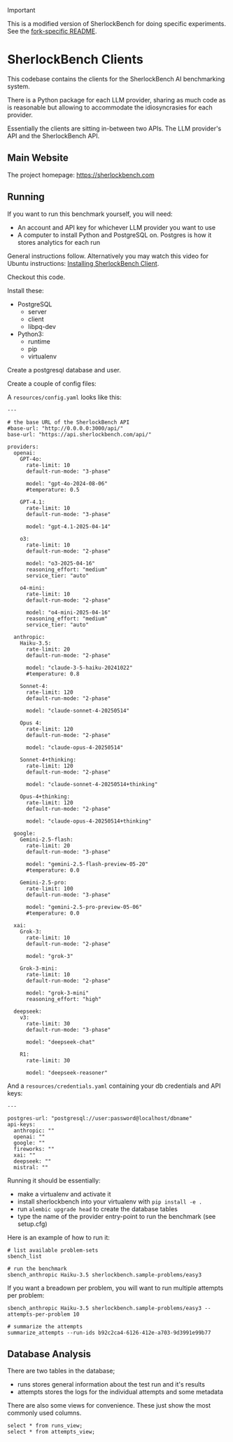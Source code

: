 > [!IMPORTANT]
> This is a modified version of SherlockBench for doing specific experiments. See the [fork-specific README](README-standardized-dv.md).

# SherlockBench Clients

This codebase contains the clients for the SherlockBench AI benchmarking system.

There is a Python package for each LLM provider, sharing as much code as is
reasonable but allowing to accommodate the idiosyncrasies for each provider.

Essentially the clients are sitting in-between two APIs. The LLM provider's API
and the SherlockBench API.

## Main Website
The project homepage: https://sherlockbench.com

## Running
If you want to run this benchmark yourself, you will need:
- An account and API key for whichever LLM provider you want to use
- A computer to install Python and PostgreSQL on. Postgres is how it stores analytics for each run

General instructions follow. Alternatively you may watch this video for Ubuntu instructions: [Installing SherlockBench Client](https://youtu.be/8CdX0VheL5M).

Checkout this code.

Install these:
- PostgreSQL
  - server
  - client
  - libpq-dev
- Python3:
  - runtime
  - pip
  - virtualenv

Create a postgresql database and user.

Create a couple of config files:

A `resources/config.yaml` looks like this:
```
---

# the base URL of the SherlockBench API
#base-url: "http://0.0.0.0:3000/api/"
base-url: "https://api.sherlockbench.com/api/"

providers:
  openai:
    GPT-4o:
      rate-limit: 10
      default-run-mode: "3-phase"

      model: "gpt-4o-2024-08-06"
      #temperature: 0.5

    GPT-4.1:
      rate-limit: 10
      default-run-mode: "3-phase"

      model: "gpt-4.1-2025-04-14"

    o3:
      rate-limit: 10
      default-run-mode: "2-phase"

      model: "o3-2025-04-16"
      reasoning_effort: "medium"
      service_tier: "auto"

    o4-mini:
      rate-limit: 10
      default-run-mode: "2-phase"

      model: "o4-mini-2025-04-16"
      reasoning_effort: "medium"
      service_tier: "auto"

  anthropic:
    Haiku-3.5:
      rate-limit: 20
      default-run-mode: "2-phase"

      model: "claude-3-5-haiku-20241022"
      #temperature: 0.8

    Sonnet-4:
      rate-limit: 120
      default-run-mode: "2-phase"

      model: "claude-sonnet-4-20250514"

    Opus 4:
      rate-limit: 120
      default-run-mode: "2-phase"

      model: "claude-opus-4-20250514"

    Sonnet-4+thinking:
      rate-limit: 120
      default-run-mode: "2-phase"

      model: "claude-sonnet-4-20250514+thinking"

    Opus-4+thinking:
      rate-limit: 120
      default-run-mode: "2-phase"

      model: "claude-opus-4-20250514+thinking"

  google:
    Gemini-2.5-flash:
      rate-limit: 20
      default-run-mode: "3-phase"

      model: "gemini-2.5-flash-preview-05-20"
      #temperature: 0.0

    Gemini-2.5-pro:
      rate-limit: 100
      default-run-mode: "3-phase"

      model: "gemini-2.5-pro-preview-05-06"
      #temperature: 0.0

  xai:
    Grok-3:
      rate-limit: 10
      default-run-mode: "2-phase"

      model: "grok-3"

    Grok-3-mini:
      rate-limit: 10
      default-run-mode: "2-phase"

      model: "grok-3-mini"
      reasoning_effort: "high"

  deepseek:
    v3:
      rate-limit: 30
      default-run-mode: "3-phase"

      model: "deepseek-chat"

    R1:
      rate-limit: 30

      model: "deepseek-reasoner"

```

And a `resources/credentials.yaml` containing your db credentials and API keys:
```
---

postgres-url: "postgresql://user:password@localhost/dbname"
api-keys:
  anthropic: ""
  openai: ""
  google: ""
  fireworks: ""
  xai: ""
  deepseek: ""
  mistral: ""
```

Running it should be essentially:
- make a virtualenv and activate it
- install sherlockbench into your virtualenv with `pip install -e .`
- run `alembic upgrade head` to create the database tables
- type the name of the provider entry-point to run the benchmark (see setup.cfg)

Here is an example of how to run it:
```
# list available problem-sets
sbench_list

# run the benchmark
sbench_anthropic Haiku-3.5 sherlockbench.sample-problems/easy3
```

If you want a breadown per problem, you will want to run multiple attempts per problem:
```
sbench_anthropic Haiku-3.5 sherlockbench.sample-problems/easy3 --attempts-per-problem 10

# summarize the attempts
summarize_attempts --run-ids b92c2ca4-6126-412e-a703-9d3991e99b77
```

## Database Analysis
There are two tables in the database;
- runs stores general information about the test run and it's results
- attempts stores the logs for the individual attempts and some metadata

There are also some views for convenience. These just show the most commonly used columns.
```
select * from runs_view;
select * from attempts_view;
```
